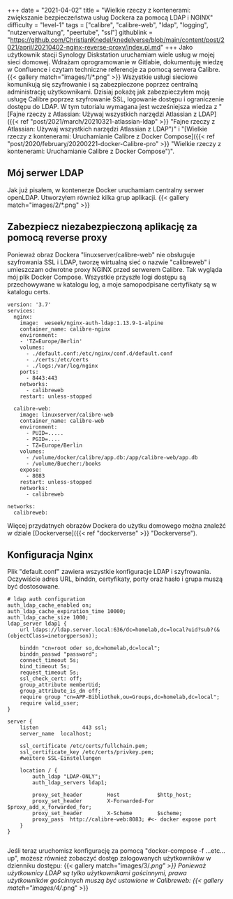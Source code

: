 +++
date = "2021-04-02"
title = "Wielkie rzeczy z kontenerami: zwiększanie bezpieczeństwa usług Dockera za pomocą LDAP i NGINX"
difficulty = "level-1"
tags = ["calibre", "calibre-web", "ldap", "logging", "nutzerverwaltung", "peertube", "ssl"]
githublink = "https://github.com/ChristianKnedel/knedelverse/blob/main/content/post/2021/april/20210402-nginx-reverse-proxy/index.pl.md"
+++
Jako użytkownik stacji Synology Diskstation uruchamiam wiele usług w mojej sieci domowej. Wdrażam oprogramowanie w Gitlabie, dokumentuję wiedzę w Confluence i czytam techniczne referencje za pomocą serwera Calibre.
{{< gallery match="images/1/*.png" >}}
Wszystkie usługi sieciowe komunikują się szyfrowanie i są zabezpieczone poprzez centralną administrację użytkownikami. Dzisiaj pokażę jak zabezpieczyłem moją usługę Calibre poprzez szyfrowanie SSL, logowanie dostępu i ograniczenie dostępu do LDAP. W tym tutorialu wymagana jest wcześniejsza wiedza z "[Fajne rzeczy z Atlassian: Używaj wszystkich narzędzi Atlassian z LDAP]({{< ref "post/2021/march/20210321-atlassian-ldap" >}} "Fajne rzeczy z Atlassian: Używaj wszystkich narzędzi Atlassian z LDAP")" i "[Wielkie rzeczy z kontenerami: Uruchamianie Calibre z Docker Compose]({{< ref "post/2020/february/20200221-docker-Calibre-pro" >}} "Wielkie rzeczy z kontenerami: Uruchamianie Calibre z Docker Compose")".
## Mój serwer LDAP
Jak już pisałem, w kontenerze Docker uruchamiam centralny serwer openLDAP. Utworzyłem również kilka grup aplikacji.
{{< gallery match="images/2/*.png" >}}

## Zabezpiecz niezabezpieczoną aplikację za pomocą reverse proxy
Ponieważ obraz Dockera "linuxserver/calibre-web" nie obsługuje szyfrowania SSL i LDAP, tworzę wirtualną sieć o nazwie "calibreweb" i umieszczam odwrotne proxy NGINX przed serwerem Calibre. Tak wygląda mój plik Docker Compose. Wszystkie przyszłe logi dostępu są przechowywane w katalogu log, a moje samopodpisane certyfikaty są w katalogu certs.
```
version: '3.7'
services:
  nginx: 
    image:  weseek/nginx-auth-ldap:1.13.9-1-alpine
    container_name: calibre-nginx
    environment:
    - 'TZ=Europe/Berlin'
    volumes:
      - ./default.conf:/etc/nginx/conf.d/default.conf
      - ./certs:/etc/certs
      - ./logs:/var/log/nginx
    ports:
      - 8443:443
    networks:
      - calibreweb
    restart: unless-stopped

  calibre-web:
    image: linuxserver/calibre-web
    container_name: calibre-web
    environment:
      - PUID=.....
      - PGID=....
      - TZ=Europe/Berlin
    volumes:
      - /volume/docker/calibre/app.db:/app/calibre-web/app.db
      - /volume/Buecher:/books
    expose:
      - 8083
    restart: unless-stopped
    networks:
      - calibreweb

networks:
  calibreweb:

```
Więcej przydatnych obrazów Dockera do użytku domowego można znaleźć w dziale [Dockerverse]({{< ref "dockerverse" >}} "Dockerverse").
## Konfiguracja Nginx
Plik "default.conf" zawiera wszystkie konfiguracje LDAP i szyfrowania. Oczywiście adres URL, binddn, certyfikaty, porty oraz hasło i grupa muszą być dostosowane.
```
# ldap auth configuration
auth_ldap_cache_enabled on;
auth_ldap_cache_expiration_time 10000;
auth_ldap_cache_size 1000;
ldap_server ldap1 {
    url ldaps://ldap.server.local:636/dc=homelab,dc=local?uid?sub?(&(objectClass=inetorgperson));

    binddn "cn=root oder so,dc=homelab,dc=local";
    binddn_passwd "password";
    connect_timeout 5s;
    bind_timeout 5s;
    request_timeout 5s;
    ssl_check_cert: off;
    group_attribute memberUid;
    group_attribute_is_dn off;
    require group "cn=APP-Bibliothek,ou=Groups,dc=homelab,dc=local";
    require valid_user;
}

server {
    listen              443 ssl;
    server_name  localhost;

    ssl_certificate /etc/certs/fullchain.pem;
    ssl_certificate_key /etc/certs/privkey.pem;
    #weitere SSL-Einstellungen

    location / {
        auth_ldap "LDAP-ONLY";
        auth_ldap_servers ldap1;

        proxy_set_header        Host            $http_host;
        proxy_set_header        X-Forwarded-For $proxy_add_x_forwarded_for;
        proxy_set_header        X-Scheme        $scheme;
        proxy_pass  http://calibre-web:8083; #<- docker expose port
    }
}


```
Jeśli teraz uruchomisz konfigurację za pomocą "docker-compose -f ...etc... up", możesz również zobaczyć dostęp zalogowanych użytkowników w dzienniku dostępu:
{{< gallery match="images/3/*.png" >}}
Ponieważ użytkownicy LDAP są tylko użytkownikami gościnnymi, prawa użytkowników gościnnych muszą być ustawione w Calibreweb:
{{< gallery match="images/4/*.png" >}}
